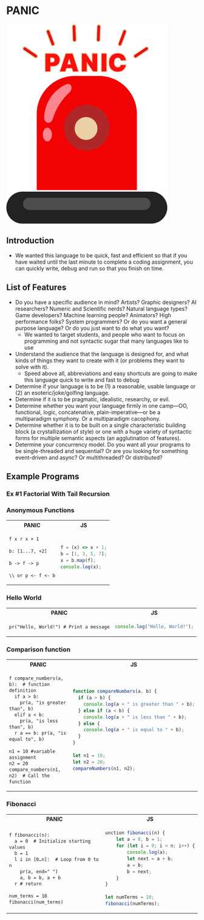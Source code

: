 # PANIC

![alt text](docs/logo.png)

## Introduction

- We wanted this language to be quick, fast and efficient so that if you have waited until the last minute to complete a coding assignment, you can quickly write, debug and run so that you finish on time.

## List of Features

- Do you have a specific audience in mind? Artists? Graphic designers? AI researchers? Numeric and Scientific nerds? Natural language types? Game developers? Machine learning people? Animators? High performance folks? System programmers? Or do you want a general purpose language? Or do you just want to do what you want?
  - We wanted to target students, and people who want to focus on programming and not syntactic sugar that many languages like to use
- Understand the audience that the language is designed for, and what kinds of things they want to create with it (or problems they want to solve with it).
  - Speed above all, abbreviations and easy shortcuts are going to make this language quick to write and fast to debug
- Determine if your language is to be (1) a reasonable, usable language or (2) an esoteric/joke/golfing language.
- Determine if it is to be pragmatic, idealistic, researchy, or evil.
- Determine whether you want your language firmly in one camp—OO, functional, logic, concatenative, plain-imperative—or be a multiparadigm symphony. Or a multiparadigm cacophony.
- Determine whether it is to be built on a single characteristic building block (a crystallization of style) or one with a huge variety of syntactic forms for multiple semantic aspects (an agglutination of features).
- Determine your concurrency model. Do you want all your programs to be single-threaded and sequential? Or are you looking for something event-driven and async? Or multithreaded? Or distributed?

## Example Programs

### Ex #1 Factorial With Tail Recursion

### Anonymous Functions

<table>
<tr> <th>PANIC</th><th>JS</th><tr>
</tr>
<td>

```PANIC
f x r x + 1

b: [1...7, +2]

b -> f -> p

\\ or p <- f <- b

```

</td>
<td>

```javascript
f = (x) => x + 1;
b = [1, 3, 5, 7];
x = b.map(f);
console.log(x);
```

</td>
</table>

### Hello World

<table>
<tr> <th>PANIC</th><th>JS</th><tr>
</tr>
<td>

```PANIC
pr("Hello, World!") # Print a message

```

</td>
<td>

```javascript
console.log("Hello, World!");
```

</td>
</table>

### Comparison function

<table>
<tr> <th>PANIC</th><th>JS</th><tr>
</tr>
<td>

```PANIC
f compare_numbers(a, b):  # function definition
  if a > b:
    pr(a, "is greater than", b)
  elif a < b:
    pr(a, "is less than", b)
  r a == b: pr(a, "is equal to", b)

n1 = 10 #variable assignment
n2 = 20
compare_numbers(n1, n2)  # Call the function
```

</td>
<td>

```javascript
function compareNumbers(a, b) {
  if (a > b) {
    console.log(a + " is greater than " + b);
  } else if (a < b) {
    console.log(a + " is less than " + b);
  } else {
    console.log(a + " is equal to " + b);
  }
}

let n1 = 10;
let n2 = 20;
compareNumbers(n1, n2);
```

</td>
</table>

### Fibonacci

<table>
<tr> <th>PANIC</th><th>JS</th><tr>
</tr>
<td>

```PANIC
f fibonacci(n):
  a = 0  # Initialize starting values
  b = 1
  l i in [0…n]:  # Loop from 0 to n
    pr(a, end=" ")
    a, b = b, a + b
  r # return

num_terms = 10
fibonacci(num_terms)
```

</td>
<td>

```javascript
unction fibonacci(n) {
    let a = 0, b = 1;
    for (let i = 0; i < n; i++) {
        console.log(a);
        let next = a + b;
        a = b;
        b = next;
    }
}

let numTerms = 10;
fibonacci(numTerms);
```

</td>
</table>

